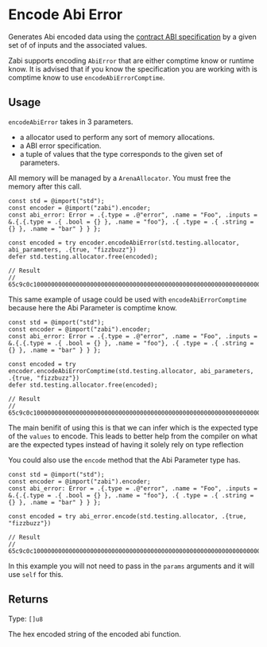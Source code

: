 # Encode Abi Error

Generates Abi encoded data using the [contract ABI specification](https://docs.soliditylang.org/en/latest/abi-spec.html#json)
 by a given set of of inputs and the associated values.

Zabi supports encoding `AbiError` that are either comptime know or runtime know. It is advised that if you know the specification you are working with is comptime know to use `encodeAbiErrorComptime`.

## Usage

`encodeAbiError` takes in 3 parameters.

- a allocator used to perform any sort of memory allocations.
- a ABI error specification.
- a tuple of values that the type corresponds to the given set of parameters.

All memory will be managed by a `ArenaAllocator`. You must free the memory after this call.

```zig
const std = @import("std");
const encoder = @import("zabi").encoder;
const abi_error: Error = .{.type = .@"error", .name = "Foo", .inputs = &.{.{.type = .{ .bool = {} }, .name = "foo"}, .{ .type = .{ .string = {} }, .name = "bar" } } };

const encoded = try encoder.encodeAbiError(std.testing.allocator, abi_parameters, .{true, "fizzbuzz"})
defer std.testing.allocator.free(encoded);

// Result
// 65c9c0c100000000000000000000000000000000000000000000000000000000000000010000000000000000000000000000000000000000000000000000000000000040000000000000000000000000000000000000000000000000000000000000000866697a7a62757a7a000000000000000000000000000000000000000000000000
```

This same example of usage could be used with `encodeAbiErrorComptime` because here the Abi Parameter is comptime know.

```zig
const std = @import("std");
const encoder = @import("zabi").encoder;
const abi_error: Error = .{.type = .@"error", .name = "Foo", .inputs = &.{.{.type = .{ .bool = {} }, .name = "foo"}, .{ .type = .{ .string = {} }, .name = "bar" } } };

const encoded = try encoder.encodeAbiErrorComptime(std.testing.allocator, abi_parameters, .{true, "fizzbuzz"})
defer std.testing.allocator.free(encoded);

// Result
// 65c9c0c100000000000000000000000000000000000000000000000000000000000000010000000000000000000000000000000000000000000000000000000000000040000000000000000000000000000000000000000000000000000000000000000866697a7a62757a7a000000000000000000000000000000000000000000000000
```

The main benifit of using this is that we can infer which is the expected type of the `values` to encode. This leads to better help from the compiler on what are the expected types instead of having it solely rely on type reflection

You could also use the `encode` method that the Abi Parameter type has.

```zig
const std = @import("std");
const encoder = @import("zabi").encoder;
const abi_error: Error = .{.type = .@"error", .name = "Foo", .inputs = &.{.{.type = .{ .bool = {} }, .name = "foo"}, .{ .type = .{ .string = {} }, .name = "bar" } } };

const encoded = try abi_error.encode(std.testing.allocator, .{true, "fizzbuzz"})

// Result
// 65c9c0c100000000000000000000000000000000000000000000000000000000000000010000000000000000000000000000000000000000000000000000000000000040000000000000000000000000000000000000000000000000000000000000000866697a7a62757a7a000000000000000000000000000000000000000000000000
```

In this example you will not need to pass in the `params` arguments and it will use `self` for this.

## Returns

Type: `[]u8`

The hex encoded string of the encoded abi function.
